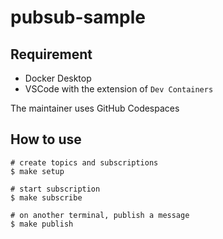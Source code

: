 # pubsub-sample

## Requirement
- Docker Desktop
- VSCode with the extension of `Dev Containers`

The maintainer uses GitHub Codespaces

## How to use
```
# create topics and subscriptions
$ make setup

# start subscription
$ make subscribe

# on another terminal, publish a message
$ make publish
```